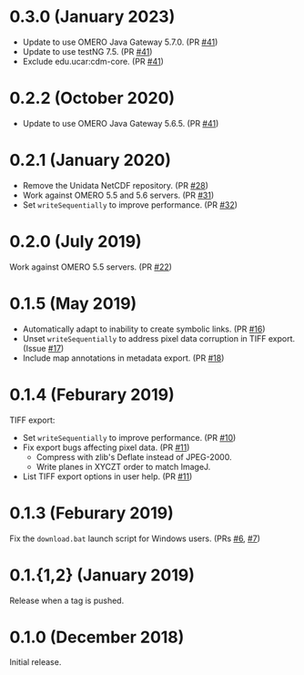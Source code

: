 # 0.3.0 (January 2023)

- Update to use OMERO Java Gateway 5.7.0. (PR [\#41](https://github.com/ome/omero-downloader/pull/49))
- Update to use testNG 7.5. (PR [\#41](https://github.com/ome/omero-downloader/pull/49))
- Exclude edu.ucar:cdm-core. (PR [\#41](https://github.com/ome/omero-downloader/pull/49))


# 0.2.2 (October 2020)

- Update to use OMERO Java Gateway 5.6.5. (PR [\#41](https://github.com/ome/omero-downloader/pull/41))

# 0.2.1 (January 2020)

- Remove the Unidata NetCDF repository. (PR [\#28](https://github.com/ome/omero-downloader/pull/28))
- Work against OMERO 5.5 and 5.6 servers. (PR [\#31](https://github.com/ome/omero-downloader/pull/31))
- Set `writeSequentially` to improve performance. (PR [\#32](https://github.com/ome/omero-downloader/pull/32))

# 0.2.0 (July 2019)

Work against OMERO 5.5 servers.
(PR [\#22](https://github.com/ome/omero-downloader/pull/22))


# 0.1.5 (May 2019)

- Automatically adapt to inability to create symbolic links.
  (PR [\#16](https://github.com/ome/omero-downloader/pull/16))
- Unset `writeSequentially` to address pixel data corruption in TIFF
  export. (Issue
  [\#17](https://github.com/ome/omero-downloader/issues/17))
- Include map annotations in metadata export.
  (PR [\#18](https://github.com/ome/omero-downloader/pull/18))


# 0.1.4 (Feburary 2019)

TIFF export:

- Set `writeSequentially` to improve performance.
  (PR [\#10](https://github.com/ome/omero-downloader/pull/10))
- Fix export bugs affecting pixel data.
  (PR [\#11](https://github.com/ome/omero-downloader/pull/11))
    - Compress with zlib's Deflate instead of JPEG-2000.
    - Write planes in XYCZT order to match ImageJ.
- List TIFF export options in user help.
  (PR [\#11](https://github.com/ome/omero-downloader/pull/11))


# 0.1.3 (Feburary 2019)

Fix the `download.bat` launch script for Windows users.
(PRs [\#6](https://github.com/ome/omero-downloader/pull/6),
[\#7](https://github.com/ome/omero-downloader/pull/7))


# 0.1.{1,2} (January 2019)

Release when a tag is pushed.


# 0.1.0 (December 2018)

Initial release.
